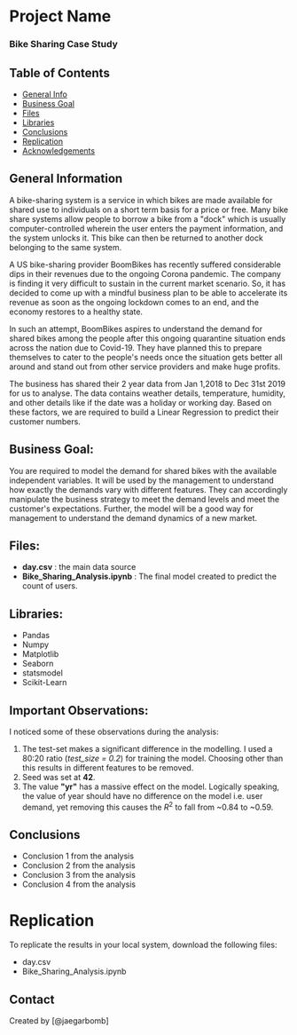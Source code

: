 # Project Name
<h3> Bike Sharing Case Study</h3>

## Table of Contents
* [General Info](#general-information)
* [Business Goal](#business-goal)
* [Files](#files)
* [Libraries](#libraries)
* [Conclusions](#conclusions)
* [Replication](#replication)
* [Acknowledgements](#acknowledgements)

<!-- You can include any other section that is pertinent to your problem -->

## General Information
A bike-sharing system is a service in which bikes are made available for shared use to individuals on a short term basis for a price or free. Many bike share systems allow people to borrow a bike from a "dock" which is usually computer-controlled wherein the user enters the payment information, and the system unlocks it. This bike can then be returned to another dock belonging to the same system.

A US bike-sharing provider BoomBikes has recently suffered considerable dips in their revenues due to the ongoing Corona pandemic. The company is finding it very difficult to sustain in the current market scenario. So, it has decided to come up with a mindful business plan to be able to accelerate its revenue as soon as the ongoing lockdown comes to an end, and the economy restores to a healthy state. 

In such an attempt, BoomBikes aspires to understand the demand for shared bikes among the people after this ongoing quarantine situation ends across the nation due to Covid-19. They have planned this to prepare themselves to cater to the people's needs once the situation gets better all around and stand out from other service providers and make huge profits.

The business has shared their 2 year data from Jan 1,2018 to Dec 31st 2019 for us to analyse. The data contains weather details, temperature, humidity, and other details like if the date was a holiday or working day. Based on these factors, we are required to build a Linear Regression to predict their customer numbers.

## Business Goal:
You are required to model the demand for shared bikes with the available independent variables. It will be used by the management to understand how exactly the demands vary with different features. They can accordingly manipulate the business strategy to meet the demand levels and meet the customer's expectations. Further, the model will be a good way for management to understand the demand dynamics of a new market. 

## Files: 
- **day.csv** : the main data source
- **Bike_Sharing_Analysis.ipynb** : The final model created to predict the count of users.

## Libraries:
- Pandas
- Numpy
- Matplotlib
- Seaborn
- statsmodel
- Scikit-Learn

## Important Observations:
I noticed some of these observations during the analysis:
1. The test-set makes a significant difference in the modelling. I used a 80:20 ratio (*test_size =  0.2*) for training the model. Choosing other than this results in different features to be removed.
2. Seed was set at **42**.
3. The value **"yr"** has a massive effect on the model. Logically speaking, the value of year should have no difference on the model i.e. user demand, yet removing this causes the $R^{2}$ to fall from  ~0.84 to ~0.59. 


## Conclusions
- Conclusion 1 from the analysis
- Conclusion 2 from the analysis
- Conclusion 3 from the analysis
- Conclusion 4 from the analysis

# Replication
To replicate the results in your local system, download the following files:
 - day.csv
 - Bike_Sharing_Analysis.ipynb

## Contact
Created by [@jaegarbomb]